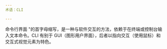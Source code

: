 ```yaml
---
术语：CLI

---
```

命令行界面 "的首字母缩写，是一种与软件交互的方法，依赖于在终端或控制台输入文本命令。CLI 有别于 GUI（图形用户界面），后者以指向交互（使用鼠标）和交互式视觉元素为特色。